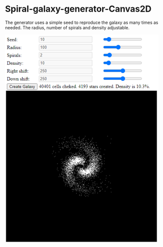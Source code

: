# Spiral-galaxy-generator-Canvas2D
The generator uses a simple seed to reproduce the galaxy as many times as needed. The radius, number of spirals and density adjustable. 


![screenshop](screenshot.png)
